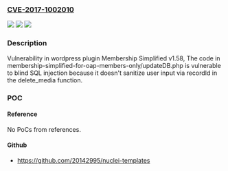 ### [CVE-2017-1002010](https://cve.mitre.org/cgi-bin/cvename.cgi?name=CVE-2017-1002010)
![](https://img.shields.io/static/v1?label=Product&message=Membership%20Simplified&color=blue)
![](https://img.shields.io/static/v1?label=Version&message=%3C%201.58%20&color=brighgreen)
![](https://img.shields.io/static/v1?label=Vulnerability&message=SQL%20Injection&color=brighgreen)

### Description

Vulnerability in wordpress plugin Membership Simplified v1.58, The code in membership-simplified-for-oap-members-only/updateDB.php is vulnerable to blind SQL injection because it doesn't sanitize user input via recordId in the delete_media function.

### POC

#### Reference
No PoCs from references.

#### Github
- https://github.com/20142995/nuclei-templates

